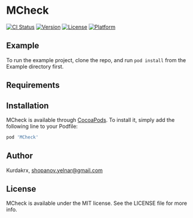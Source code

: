 # MCheck

[![CI Status](https://img.shields.io/travis/Kurdakrx/MCheck.svg?style=flat)](https://travis-ci.org/Kurdakrx/MCheck)
[![Version](https://img.shields.io/cocoapods/v/MCheck.svg?style=flat)](https://cocoapods.org/pods/MCheck)
[![License](https://img.shields.io/cocoapods/l/MCheck.svg?style=flat)](https://cocoapods.org/pods/MCheck)
[![Platform](https://img.shields.io/cocoapods/p/MCheck.svg?style=flat)](https://cocoapods.org/pods/MCheck)

## Example

To run the example project, clone the repo, and run `pod install` from the Example directory first.

## Requirements

## Installation

MCheck is available through [CocoaPods](https://cocoapods.org). To install
it, simply add the following line to your Podfile:

```ruby
pod 'MCheck'
```

## Author

Kurdakrx, shopanov.yelnar@gmail.com

## License

MCheck is available under the MIT license. See the LICENSE file for more info.
